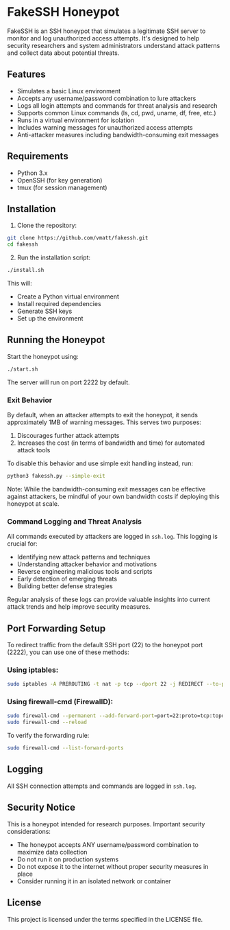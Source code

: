 # FakeSSH Honeypot

FakeSSH is an SSH honeypot that simulates a legitimate SSH server to monitor and log unauthorized access attempts. It's designed to help security researchers and system administrators understand attack patterns and collect data about potential threats.

## Features

- Simulates a basic Linux environment
- Accepts any username/password combination to lure attackers
- Logs all login attempts and commands for threat analysis and research
- Supports common Linux commands (ls, cd, pwd, uname, df, free, etc.)
- Runs in a virtual environment for isolation
- Includes warning messages for unauthorized access attempts
- Anti-attacker measures including bandwidth-consuming exit messages

## Requirements

- Python 3.x
- OpenSSH (for key generation)
- tmux (for session management)

## Installation

1. Clone the repository:
```bash
git clone https://github.com/vmatt/fakessh.git
cd fakessh
```

2. Run the installation script:
```bash
./install.sh
```

This will:
- Create a Python virtual environment
- Install required dependencies
- Generate SSH keys
- Set up the environment

## Running the Honeypot

Start the honeypot using:
```bash
./start.sh
```

The server will run on port 2222 by default.

### Exit Behavior

By default, when an attacker attempts to exit the honeypot, it sends approximately 1MB of warning messages. This serves two purposes:
1. Discourages further attack attempts
2. Increases the cost (in terms of bandwidth and time) for automated attack tools

To disable this behavior and use simple exit handling instead, run:
```bash
python3 fakessh.py --simple-exit
```

Note: While the bandwidth-consuming exit messages can be effective against attackers, be mindful of your own bandwidth costs if deploying this honeypot at scale.

### Command Logging and Threat Analysis

All commands executed by attackers are logged in `ssh.log`. This logging is crucial for:
- Identifying new attack patterns and techniques
- Understanding attacker behavior and motivations
- Reverse engineering malicious tools and scripts
- Early detection of emerging threats
- Building better defense strategies

Regular analysis of these logs can provide valuable insights into current attack trends and help improve security measures.

## Port Forwarding Setup

To redirect traffic from the default SSH port (22) to the honeypot port (2222), you can use one of these methods:

### Using iptables:
```bash
sudo iptables -A PREROUTING -t nat -p tcp --dport 22 -j REDIRECT --to-port 2222
```

### Using firewall-cmd (FirewallD):
```bash
sudo firewall-cmd --permanent --add-forward-port=port=22:proto=tcp:toport=2222
sudo firewall-cmd --reload
```

To verify the forwarding rule:
```bash
sudo firewall-cmd --list-forward-ports
```

## Logging

All SSH connection attempts and commands are logged in `ssh.log`.

## Security Notice

This is a honeypot intended for research purposes. Important security considerations:

- The honeypot accepts ANY username/password combination to maximize data collection
- Do not run it on production systems
- Do not expose it to the internet without proper security measures in place
- Consider running it in an isolated network or container

## License

This project is licensed under the terms specified in the LICENSE file.
